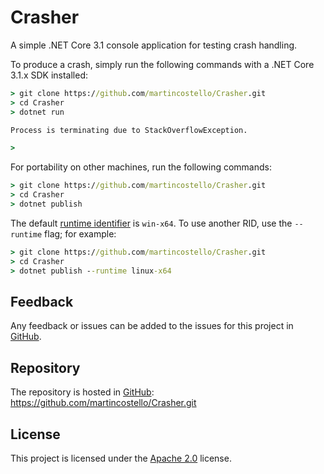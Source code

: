 # Crasher

A simple .NET Core 3.1 console application for testing crash handling.

To produce a crash, simply run the following commands with a .NET Core 3.1.x SDK installed:

```cmd
> git clone https://github.com/martincostello/Crasher.git
> cd Crasher
> dotnet run

Process is terminating due to StackOverflowException.

>
```

For portability on other machines, run the following commands:

```cmd
> git clone https://github.com/martincostello/Crasher.git
> cd Crasher
> dotnet publish
```

The default [runtime identifier](https://docs.microsoft.com/en-us/dotnet/core/rid-catalog) is `win-x64`. To use another RID, use the `--runtime` flag; for example:

```cmd
> git clone https://github.com/martincostello/Crasher.git
> cd Crasher
> dotnet publish --runtime linux-x64
```

## Feedback

Any feedback or issues can be added to the issues for this project in [GitHub](https://github.com/martincostello/Crasher/issues "Issues for this project on GitHub.com").

## Repository

The repository is hosted in [GitHub](https://github.com/martincostello/Crasher "This project on GitHub.com"): https://github.com/martincostello/Crasher.git

## License

This project is licensed under the [Apache 2.0](http://www.apache.org/licenses/LICENSE-2.0.txt "The Apache 2.0 license") license.
